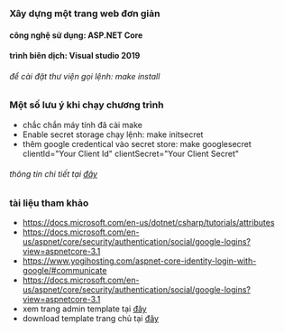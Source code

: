 ### Xây dựng một trang web đơn giản
#### công nghệ sử dụng: ASP.NET Core
#### trình biên dịch: Visual studio 2019

###### để cài đặt thư viện gọi lệnh: make install

### Một số lưu ý khi chạy chương trình
- chắc chắn máy tính đã cài make
- Enable secret storage chạy lệnh: make initsecret
- thêm google credentical vào secret store: make googlesecret clientId="Your Client Id" clientSecret="Your Client Secret"
###### thông tin chi tiết tại [đây](https://docs.microsoft.com/en-us/aspnet/core/security/authentication/social/google-logins?view=aspnetcore-3.1)

### tài liệu tham khảo
- https://docs.microsoft.com/en-us/dotnet/csharp/tutorials/attributes
- https://docs.microsoft.com/en-us/aspnet/core/security/authentication/social/google-logins?view=aspnetcore-3.1
- https://www.yogihosting.com/aspnet-core-identity-login-with-google/#communicate
- https://docs.microsoft.com/en-us/aspnet/core/security/authentication/social/google-logins?view=aspnetcore-3.1
- xem trang admin template tại [đây](https://github.com/ColorlibHQ/AdminLTE)
- download template trang chủ tại [đây](https://colorlib.com/wp/template/vegefoods/)
